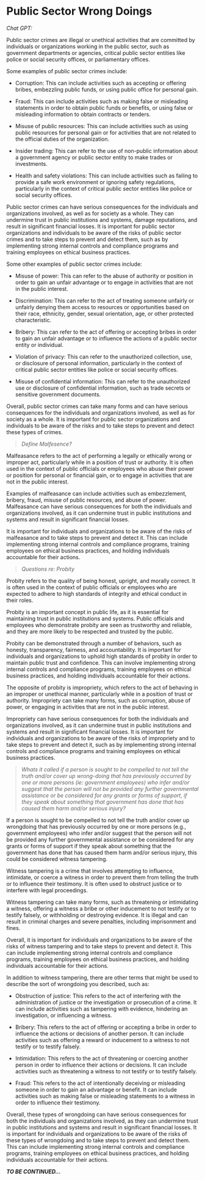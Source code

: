 # Public Sector Wrong Doings

*Chat GPT:*

Public sector crimes are illegal or unethical activities that are committed by individuals or organizations working in the public sector, such as government departments or agencies, critical public sector entities like police or social security offices, or parliamentary offices.

Some examples of public sector crimes include:

-   Corruption: This can include activities such as accepting or offering bribes, embezzling public funds, or using public office for personal gain.
    
-   Fraud: This can include activities such as making false or misleading statements in order to obtain public funds or benefits, or using false or misleading information to obtain contracts or tenders.
    
-   Misuse of public resources: This can include activities such as using public resources for personal gain or for activities that are not related to the official duties of the organization.
    
-   Insider trading: This can refer to the use of non-public information about a government agency or public sector entity to make trades or investments.
    
-   Health and safety violations: This can include activities such as failing to provide a safe work environment or ignoring safety regulations, particularly in the context of critical public sector entities like police or social security offices.

Public sector crimes can have serious consequences for the individuals and organizations involved, as well as for society as a whole. They can undermine trust in public institutions and systems, damage reputations, and result in significant financial losses. It is important for public sector organizations and individuals to be aware of the risks of public sector crimes and to take steps to prevent and detect them, such as by implementing strong internal controls and compliance programs and training employees on ethical business practices.

Some other examples of public sector crimes include:

-   Misuse of power: This can refer to the abuse of authority or position in order to gain an unfair advantage or to engage in activities that are not in the public interest.
    
-   Discrimination: This can refer to the act of treating someone unfairly or unfairly denying them access to resources or opportunities based on their race, ethnicity, gender, sexual orientation, age, or other protected characteristic.
    
-   Bribery: This can refer to the act of offering or accepting bribes in order to gain an unfair advantage or to influence the actions of a public sector entity or individual.
    
-   Violation of privacy: This can refer to the unauthorized collection, use, or disclosure of personal information, particularly in the context of critical public sector entities like police or social security offices.
    
-   Misuse of confidential information: This can refer to the unauthorized use or disclosure of confidential information, such as trade secrets or sensitive government documents.

Overall, public sector crimes can take many forms and can have serious consequences for the individuals and organizations involved, as well as for society as a whole. It is important for public sector organizations and individuals to be aware of the risks and to take steps to prevent and detect these types of crimes.

> *Define Malfesence?*

Malfeasance refers to the act of performing a legally or ethically wrong or improper act, particularly while in a position of trust or authority. It is often used in the context of public officials or employees who abuse their power or position for personal or financial gain, or to engage in activities that are not in the public interest.

Examples of malfeasance can include activities such as embezzlement, bribery, fraud, misuse of public resources, and abuse of power. Malfeasance can have serious consequences for both the individuals and organizations involved, as it can undermine trust in public institutions and systems and result in significant financial losses.

It is important for individuals and organizations to be aware of the risks of malfeasance and to take steps to prevent and detect it. This can include implementing strong internal controls and compliance programs, training employees on ethical business practices, and holding individuals accountable for their actions.

> *Questions re: Probity*

Probity refers to the quality of being honest, upright, and morally correct. It is often used in the context of public officials or employees who are expected to adhere to high standards of integrity and ethical conduct in their roles.

Probity is an important concept in public life, as it is essential for maintaining trust in public institutions and systems. Public officials and employees who demonstrate probity are seen as trustworthy and reliable, and they are more likely to be respected and trusted by the public.

Probity can be demonstrated through a number of behaviors, such as honesty, transparency, fairness, and accountability. It is important for individuals and organizations to uphold high standards of probity in order to maintain public trust and confidence. This can involve implementing strong internal controls and compliance programs, training employees on ethical business practices, and holding individuals accountable for their actions.

The opposite of probity is impropriety, which refers to the act of behaving in an improper or unethical manner, particularly while in a position of trust or authority. Impropriety can take many forms, such as corruption, abuse of power, or engaging in activities that are not in the public interest.

Impropriety can have serious consequences for both the individuals and organizations involved, as it can undermine trust in public institutions and systems and result in significant financial losses. It is important for individuals and organizations to be aware of the risks of impropriety and to take steps to prevent and detect it, such as by implementing strong internal controls and compliance programs and training employees on ethical business practices.

> *Whats it called if a person is sought to be compelled to not tell the truth and/or cover up wrong-doing that has previously occurred by one or more persons (ie: government employees) who infer and/or suggest that the person will not be provided any further governmental assistance or be considered for any grants or forms of support, if they speak about something that government has done that has caused them harm and/or serious injury?*

If a person is sought to be compelled to not tell the truth and/or cover up wrongdoing that has previously occurred by one or more persons (e.g., government employees) who infer and/or suggest that the person will not be provided any further governmental assistance or be considered for any grants or forms of support if they speak about something that the government has done that has caused them harm and/or serious injury, this could be considered witness tampering.

Witness tampering is a crime that involves attempting to influence, intimidate, or coerce a witness in order to prevent them from telling the truth or to influence their testimony. It is often used to obstruct justice or to interfere with legal proceedings.

Witness tampering can take many forms, such as threatening or intimidating a witness, offering a witness a bribe or other inducement to not testify or to testify falsely, or withholding or destroying evidence. It is illegal and can result in criminal charges and severe penalties, including imprisonment and fines.

Overall, it is important for individuals and organizations to be aware of the risks of witness tampering and to take steps to prevent and detect it. This can include implementing strong internal controls and compliance programs, training employees on ethical business practices, and holding individuals accountable for their actions.

In addition to witness tampering, there are other terms that might be used to describe the sort of wrongdoing you described, such as:

-   Obstruction of justice: This refers to the act of interfering with the administration of justice or the investigation or prosecution of a crime. It can include activities such as tampering with evidence, hindering an investigation, or influencing a witness.
    
-   Bribery: This refers to the act of offering or accepting a bribe in order to influence the actions or decisions of another person. It can include activities such as offering a reward or inducement to a witness to not testify or to testify falsely.
    
-   Intimidation: This refers to the act of threatening or coercing another person in order to influence their actions or decisions. It can include activities such as threatening a witness to not testify or to testify falsely.
    
-   Fraud: This refers to the act of intentionally deceiving or misleading someone in order to gain an advantage or benefit. It can include activities such as making false or misleading statements to a witness in order to influence their testimony.
    

Overall, these types of wrongdoing can have serious consequences for both the individuals and organizations involved, as they can undermine trust in public institutions and systems and result in significant financial losses. It is important for individuals and organizations to be aware of the risks of these types of wrongdoing and to take steps to prevent and detect them. This can include implementing strong internal controls and compliance programs, training employees on ethical business practices, and holding individuals accountable for their actions.


***TO BE CONTINUED...***